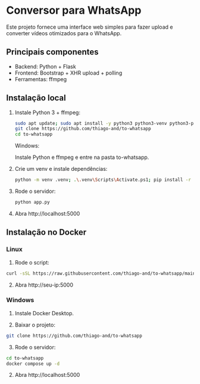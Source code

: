 # Conversor para WhatsApp

Este projeto fornece uma interface web simples para fazer upload e converter vídeos otimizados para o WhatsApp.

## Principais componentes
- Backend: Python + Flask
- Frontend: Bootstrap + XHR upload + polling
- Ferramentas: ffmpeg

## Instalação local

1. Instale Python 3 + ffmpeg:

   ```bash
   sudo apt update; sudo apt install -y python3 python3-venv python3-pip ffmpeg
   git clone https://github.com/thiago-and/to-whatsapp
   cd to-whatsapp
   ```

   Windows:

   Instale Python e ffmpeg e entre na pasta to-whatsapp.

2. Crie um venv e instale dependências:

   ```bash
   python -m venv .venv; .\.venv\Scripts\Activate.ps1; pip install -r requirements.txt
   ```

3. Rode o servidor:

   ```bash
   python app.py
   ```

4. Abra http://localhost:5000

## Instalação no Docker

### Linux

1. Rode o script:

```bash
curl -sSL https://raw.githubusercontent.com/thiago-and/to-whatsapp/main/install.sh | bash
```
2. Abra http://seu-ip:5000

### Windows

1. Instale Docker Desktop.

2. Baixar o projeto:
```bash
git clone https://github.com/thiago-and/to-whatsapp
```

3. Rode o servidor:
```bash
cd to-whatsapp
docker compose up -d
```

2. Abra http://localhost:5000